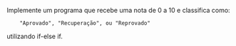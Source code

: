

 Implemente um programa que recebe uma nota de 0 a 10 e classifica como:

        "Aprovado", "Recuperação", ou "Reprovado" 

utilizando if-else if.